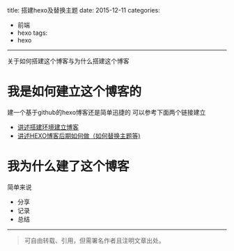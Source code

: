 title: 搭建hexo及替换主题
date: 2015-12-11
categories:
  - 前端
  - hexo
tags:
  - hexo
---
关于如何搭建这个博客与为什么搭建这个博客
<!--more-->
# **我是如何建立这个博客的**

建一个基于github的hexo博客还是简单迅捷的
可以参考下面两个链接建立

* [讲述搭建环境建立博客](http://blog.csdn.net/jzooo/article/details/46781805)
* [讲述HEXO博客后期如何做（如何替换主题等)](http://ju.outofmemory.cn/entry/95477)

# **我为什么建了这个博客**

简单来说

* 分享
* 记录
* 总结

---

>可自由转载、引用，但需署名作者且注明文章出处。